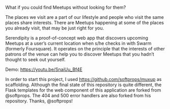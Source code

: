 What if you could find Meetups without looking for them?

The places we visit are a part of our lifestyle and people who visit the same places share interests. There are Meetups happening at some of the places you already visit, that may be just right for you.

Serendipity is a proof-of-concept web app that discovers upcoming Meetups at a user’s current location when s/he checks in with Swarm (formerly Foursquare). It operates on the principle that the interests of other patrons of the venue can help you to discover Meetups that you hadn’t thought to seek out yourself.

Demo: https://youtu.be/SnaiUu_Bf4E

In order to start this project, I used https://github.com/softprops/muxup as scaffolding.
Although the final state of this repository is quite different, the Flask templates for the web component
of this application are forked from @softprops. The 404 and 500 error handlers are also forked from his repository. 
Thanks, @softprops!
